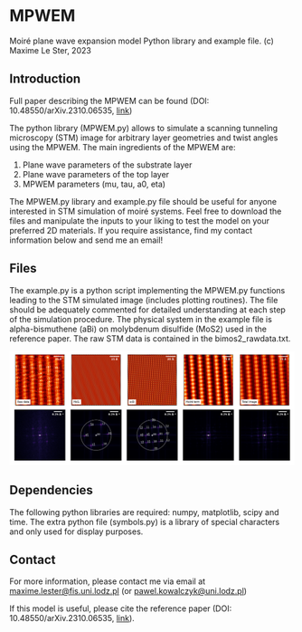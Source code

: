 # MPWEM
Moiré plane wave expansion model
Python library and example file.
(c) Maxime Le Ster, 2023

## Introduction

Full paper describing the MPWEM can be found (DOI: 10.48550/arXiv.2310.06535, <a href="https://arxiv.org/abs/2310.06535" target="_blank">link</a>)

The python library (MPWEM.py) allows to simulate a scanning tunneling microscopy (STM) image for arbitrary layer geometries and twist angles using the MPWEM.
The main ingredients of the MPWEM are:

1) Plane wave parameters of the substrate layer
2) Plane wave parameters of the top layer
3) MPWEM parameters (mu, tau, a0, eta)

The MPWEM.py library and example.py file should be useful for anyone interested in STM simulation of moiré systems. Feel free to download the files and manipulate the inputs to your liking to test the model on your preferred 2D materials. If you require assistance, find my contact information below and send me an email!

## Files 

The example.py is a python script implementing the MPWEM.py functions leading to the STM simulated image (includes plotting routines). The file should be adequately commented for detailed understanding at each step of the simulation procedure. The physical system in the example file is alpha-bismuthene (aBi) on molybdenum disulfide (MoS2) used in the reference paper. The raw STM data is contained in the bimos2_rawdata.txt.

![figure](figure.png)

## Dependencies

The following python libraries are required: numpy, matplotlib, scipy and time. The extra python file (symbols.py) is a library of special characters and only used for display purposes.

## Contact

For more information, please contact me via email at maxime.lester@fis.uni.lodz.pl (or pawel.kowalczyk@uni.lodz.pl)

If this model is useful, please cite the reference paper (DOI: 10.48550/arXiv.2310.06535, <a href="https://arxiv.org/abs/2310.06535" target="_blank">link</a>).
